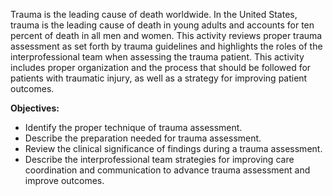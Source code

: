 Trauma is the leading cause of death worldwide. In the United States, trauma is the leading cause of death in young adults and accounts for ten percent of death in all men and women. This activity reviews proper trauma assessment as set forth by trauma guidelines and highlights the roles of the interprofessional team when assessing the trauma patient. This activity includes proper organization and the process that should be followed for patients with traumatic injury, as well as a strategy for improving patient outcomes.

**Objectives:**
- Identify the proper technique of trauma assessment.
- Describe the preparation needed for trauma assessment.
- Review the clinical significance of findings during a trauma assessment.
- Describe the interprofessional team strategies for improving care coordination and communication to advance trauma assessment and improve outcomes.